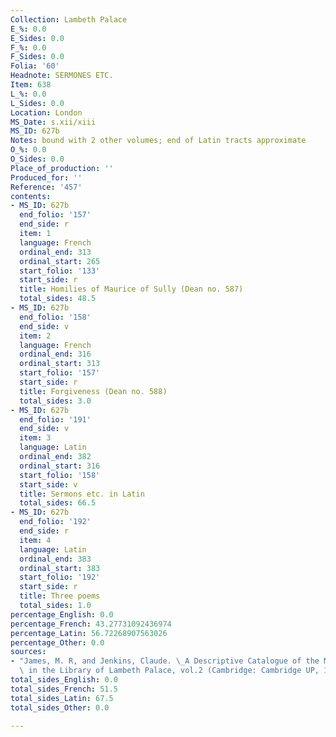 ```yaml
---
Collection: Lambeth Palace
E_%: 0.0
E_Sides: 0.0
F_%: 0.0
F_Sides: 0.0
Folia: '60'
Headnote: SERMONES ETC.
Item: 638
L_%: 0.0
L_Sides: 0.0
Location: London
MS_Date: s.xii/xiii
MS_ID: 627b
Notes: bound with 2 other volumes; end of Latin tracts approximate
O_%: 0.0
O_Sides: 0.0
Place_of_production: ''
Produced_for: ''
Reference: '457'
contents:
- MS_ID: 627b
  end_folio: '157'
  end_side: r
  item: 1
  language: French
  ordinal_end: 313
  ordinal_start: 265
  start_folio: '133'
  start_side: r
  title: Homilies of Maurice of Sully (Dean no. 587)
  total_sides: 48.5
- MS_ID: 627b
  end_folio: '158'
  end_side: v
  item: 2
  language: French
  ordinal_end: 316
  ordinal_start: 313
  start_folio: '157'
  start_side: r
  title: Forgiveness (Dean no. 588)
  total_sides: 3.0
- MS_ID: 627b
  end_folio: '191'
  end_side: v
  item: 3
  language: Latin
  ordinal_end: 382
  ordinal_start: 316
  start_folio: '158'
  start_side: v
  title: Sermons etc. in Latin
  total_sides: 66.5
- MS_ID: 627b
  end_folio: '192'
  end_side: r
  item: 4
  language: Latin
  ordinal_end: 383
  ordinal_start: 383
  start_folio: '192'
  start_side: r
  title: Three poems
  total_sides: 1.0
percentage_English: 0.0
percentage_French: 43.27731092436974
percentage_Latin: 56.72268907563026
percentage_Other: 0.0
sources:
- "James, M. R, and Jenkins, Claude. \_A Descriptive Catalogue of the Manuscripts\
  \ in the Library of Lambeth Palace, vol.2 (Cambridge: Cambridge UP, 1932)."
total_sides_English: 0.0
total_sides_French: 51.5
total_sides_Latin: 67.5
total_sides_Other: 0.0

---
```

